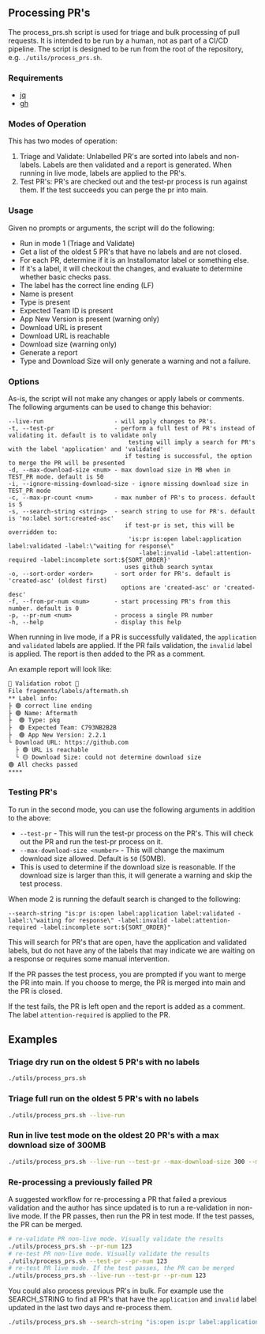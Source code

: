 ## Processing PR's

The process_prs.sh script is used for triage and bulk processing of pull requests. It is intended to be run by a human, not as part of a CI/CD pipeline. The script is designed to be run from the root of the repository, e.g. `./utils/process_prs.sh`.

### Requirements

- [jq](https://stedolan.github.io/jq/)
- [gh](https://cli.github.com/)

### Modes of Operation

This has two modes of operation:

 1. Triage and Validate: Unlabelled PR's are sorted into labels and non-labels. Labels are then validated and a report is generated. When running in live mode, labels are applied to the PR's.
 2. Test PR's: PR's are checked out and the test-pr process is run against them. If the test succeeds you can perge the pr into main.

### Usage

Given no prompts or arguments, the script will do the following:

 - Run in mode 1 (Triage and Validate)
 - Get a list of the oldest 5 PR's that have no labels and are not closed.
 - For each PR, determine if it is an Installomator label or something else.
 - If it's a label, it will checkout the changes, and evaluate to determine whether basic checks pass.
  - The label has the correct line ending (LF)
  - Name is present
  - Type is present
  - Expected Team ID is present
  - App New Version is present (warning only)
  - Download URL is present
  - Download URL is reachable
  - Download size (warning only)
 - Generate a report
  - Type and Download Size will only generate a warning and not a failure.

### Options

As-is, the script will not make any changes or apply labels or comments. The following arguments can be used to change this behavior:

```
--live-run                    - will apply changes to PR's.
-t, --test-pr                 - perform a full test of PR's instead of validating it. default is to validate only
                                  testing will imply a search for PR's with the label 'application' and 'validated'
                                 if testing is successful, the option to merge the PR will be presented
-d, --max-download-size <num> - max download size in MB when in TEST_PR mode. default is 50
-i, --ignore-missing-download-size - ignore missing download size in TEST_PR mode
-c, --max-pr-count <num>      - max number of PR's to process. default is 5
-s, --search-string <string>  - search string to use for PR's. default is 'no:label sort:created-asc'
                                 if test-pr is set, this will be overridden to:
                                  'is:pr is:open label:application label:validated -label:\"waiting for response\"
                                     -label:invalid -label:attention-required -label:incomplete sort:${SORT_ORDER}'
                                 uses github search syntax
-o, --sort-order <order>      - sort order for PR's. default is 'created-asc' (oldest first)
                                options are 'created-asc' or 'created-desc'
-f, --from-pr-num <num>       - start processing PR's from this number. default is 0
-p, --pr-num <num>            - process a single PR number
-h, --help                    - display this help
```

When running in live mode, if a PR is successfully validated, the `application` and `validated` labels are applied. If the PR fails validation, the `invalid` label is applied. The report is then added to the PR as a comment.

An example report will look like:

```markdown
🤖 Validation robot 🤖
File fragments/labels/aftermath.sh
** Label info:
├ 🟢 correct line ending
├ 🟢 Name: Aftermath
├  🟢 Type: pkg
├  🟢 Expected Team: C793NB2B2B
├  🟢 App New Version: 2.2.1
└ Download URL: https://github.com
  ├ 🟢 URL is reachable
  └ 🟡 Download Size: could not determine download size
🟢 All checks passed
****
```

 ### Testing PR's

 To run in the second mode, you can use the following arguments in addition to the above:

  - `--test-pr` - This will run the test-pr process on the PR's. This will check out the PR and run the test-pr process on it.
  - `--max-download-size <number>` - This will change the maximum download size allowed. Default is `50` (50MB).
   - This is used to determine if the download size is reasonable. If the download size is larger than this, it will generate a warning and skip the test process.

When mode 2 is running the default search is changed to the following:

`--search-string "is:pr is:open label:application label:validated -label:\"waiting for response\" -label:invalid -label:attention-required -label:incomplete sort:${SORT_ORDER}"`

This will search for PR's that are open, have the application and validated labels, but do not have any of the labels that may indicate we are waiting on a response or requires some manual intervention.

If the PR passes the test process, you are prompted if you want to merge the PR into main. If you choose to merge, the PR is merged into main and the PR is closed.

If the test fails, the PR is left open and the report is added as a comment. The label `attention-required` is applied to the PR.

## Examples

### Triage dry run on the oldest 5 PR's with no labels

```bash
./utils/process_prs.sh
```

### Triage full run on the oldest 5 PR's with no labels

```bash
./utils/process_prs.sh --live-run
```

### Run in live test mode on the oldest 20 PR's with a max download size of 300MB

```bash
./utils/process_prs.sh --live-run --test-pr --max-download-size 300 --max-pr-count 20
```

### Re-processing a previously failed PR

A suggested workflow for re-processing a PR that failed a previous validation and the author has since updated is to run a re-validation in non-live mode. If the PR passes, then run the PR in test mode. If the test passes, the PR can be merged.

```bash
# re-validate PR non-live mode. Visually validate the results
./utils/process_prs.sh --pr-num 123
# re-test PR non-live mode. Visually validate the results
./utils/process_prs.sh --test-pr --pr-num 123
# re-test PR live mode. If the test passes, the PR can be merged
./utils/process_prs.sh --live-run --test-pr --pr-num 123

```

You could also process previous PR's in bulk. For example use the SEARCH_STRING to find all PR's that have the `application` and `invalid` label updated in the last two days and re-process them.

```bash
./utils/process_prs.sh --search-string "is:open is:pr label:application label:incomplete updated:$(date -v-2d "+%Y-%m-%d")"
```
